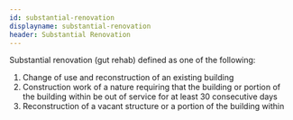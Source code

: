 ```yaml
---
id: substantial-renovation
displayname: substantial-renovation
header: Substantial Renovation
---
```


Substantial renovation (gut rehab) defined as one of the following:

1. Change of use and reconstruction of an existing building
2. Construction work of a nature requiring that the building or portion of the building within be out of service for at least 30 consecutive days
3. Reconstruction of a vacant structure or a portion of the building within
